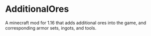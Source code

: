 # AdditionalOres
A minecraft mod for 1.16 that adds additional ores into the game, and corresponding armor sets, ingots, and tools.
